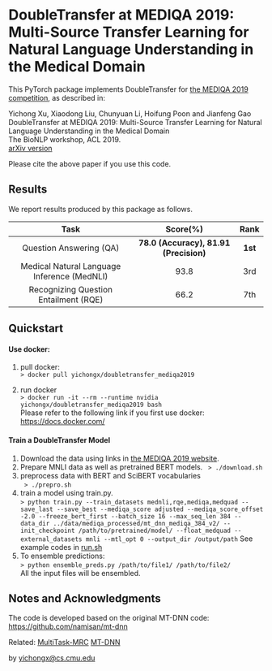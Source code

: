 # DoubleTransfer at MEDIQA 2019: </br> Multi-Source Transfer Learning for Natural Language Understanding in the Medical Domain

This PyTorch package implements DoubleTransfer for [the MEDIQA 2019 competition](https://www.aclweb.org/anthology/W19-5039.pdf), as described in:

Yichong Xu, Xiaodong Liu, Chunyuan Li, Hoifung Poon and Jianfeng Gao<br/>
DoubleTransfer at MEDIQA 2019: Multi-Source Transfer Learning for Natural Language Understanding in the Medical Domain </br> 
The BioNLP workshop, ACL 2019.<br/>
[arXiv version](https://arxiv.org/abs/1906.04382)

Please cite the above paper if you use this code. 

## Results
We report results produced by this package as follows.

|                     Task                    |                Score(%)                |   Rank  |
|:-------------------------------------------:|:--------------------------------------:|:-------:|
|           Question Answering (QA)           | **78.0 (Accuracy), 81.91 (Precision)** | **1st** |
| Medical Natural Language Inference (MedNLI) |                  93.8                  |   3rd   |
|    Recognizing Question Entailment (RQE)    |                  66.2                  |   7th   |

## Quickstart 

#### Use  docker:
1. pull docker: </br>
   ```> docker pull yichongx/doubletransfer_mediqa2019```

2. run docker </br>
   ```> docker run -it --rm --runtime nvidia yichongx/doubletransfer_mediqa2019 bash``` </br>
    Please refer to the following link if you first use docker: https://docs.docker.com/


#### Train a DoubleTransfer Model
1. Download the data using links in [the MEDIQA 2019 website](https://sites.google.com/view/mediqa2019).
2. Prepare MNLI data as well as pretrained BERT models.
   ``` > ./download.sh```
1. preprocess data with BERT and SciBERT vocabularies</br>
   ``` > ./prepro.sh```
2. train a model using train.py. </br>
   ``` > python train.py --train_datasets mednli,rqe,mediqa,medquad --save_last --save_best --mediqa_score adjusted --mediqa_score_offset -2.0 --freeze_bert_first --batch_size 16 --max_seq_len 384 --data_dir ../data/mediqa_processed/mt_dnn_mediqa_384_v2/ --init_checkpoint /path/to/pretrained/model/ --float_medquad --external_datasets mnli --mtl_opt 0 --output_dir /output/path ```
   See example codes in [run.sh](https://github.com/xycforgithub/DoubleTransfer_MEDIQA2019/blob/master/run.sh)
3. To ensemble predictions:</br>
   ``` > python ensemble_preds.py /path/to/file1/ /path/to/file2/ ```</br>
   All the input files will be ensembled.

## Notes and Acknowledgments
The code is developed based on the original MT-DNN code: https://github.com/namisan/mt-dnn

Related: <a href="https://arxiv.org/abs/1809.06963">MultiTask-MRC</a>
<a href="https://arxiv.org/abs/1901.11504">MT-DNN</a>


by
yichongx@cs.cmu.edu




